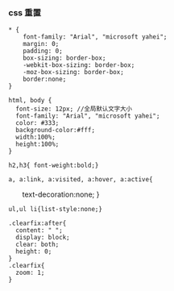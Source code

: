 ### css 重置 ###
  
    * {
        font-family: "Arial", "microsoft yahei"; 
        margin: 0; 
        padding: 0; 
        box-sizing: border-box; 
        -webkit-box-sizing: border-box; 
        -moz-box-sizing: border-box; 
        border:none;
    }
    
    html, body {
      font-size: 12px; //全局默认文字大小
      font-family: "Arial", "microsoft yahei";
      color: #333;
      background-color:#fff;
      width:100%;
      height:100%; 
    }
    
    h2,h3{ font-weight:bold;}
    
    a, a:link, a:visited, a:hover, a:active{
        text-decoration:none;
	}
    
    ul,ul li{list-style:none;}
    
    .clearfix:after{
      content: " ";
      display: block;
      clear: both;
      height: 0;
    }
    .clearfix{
      zoom: 1;
    }

		
 
